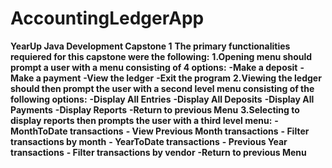 # AccountingLedgerApp
**YearUp Java Development Capstone 1**
**The primary functionalities requiered for this capstone were the following:**
**1.Opening menu should prompt a user with a menu consisting of 4 options:**
**-Make a deposit**
**-Make a payment**
**-View the ledger**
**-Exit the program**
**2.Viewing the ledger should then prompt the user with a second level menu consisting of the following options:**
**-Display All Entries**
**-Display All Deposits**
**-Display All Payments**
**-Display Reports**
**-Return to previous Menu**
**3.Selecting to display reports then prompts the user with a third level menu:**
**- MonthToDate transactions**
**- View Previous Month transactions**
**- Filter transactions by month**
**- YearToDate transactions**
**- Previous Year transactions**
**- Filter transactions by vendor**
**-Return to previous Menu**
